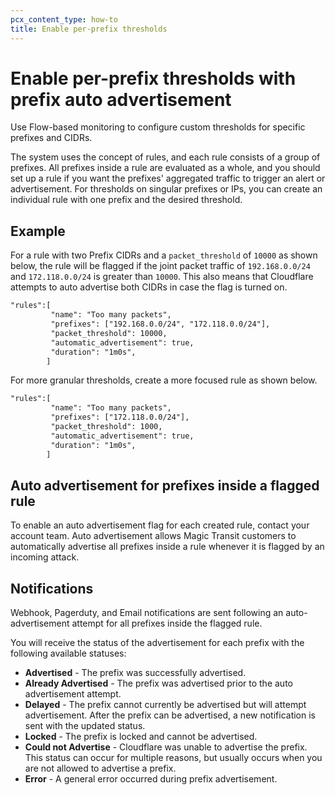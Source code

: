 ```yaml
---
pcx_content_type: how-to
title: Enable per-prefix thresholds
---
```


# Enable per-prefix thresholds with prefix auto advertisement

Use Flow-based monitoring to configure custom thresholds for specific prefixes and CIDRs.

The system uses the concept of rules, and each rule consists of a group of prefixes. All prefixes inside a rule are evaluated as a whole, and you should set up a rule if you want the prefixes' aggregated traffic to trigger an alert or advertisement. For thresholds on singular prefixes or IPs, you can create an individual rule with one prefix and the desired threshold.

## Example

For a rule with two Prefix CIDRs and a `packet_threshold` of `10000` as shown below, the rule will be flagged if the joint packet traffic of `192.168.0.0/24` and `172.118.0.0/24` is greater than `10000`. This also means that Cloudflare attempts to auto advertise both CIDRs in case the flag is turned on.

```txt
"rules":[
         "name": "Too many packets",
         "prefixes": ["192.168.0.0/24", "172.118.0.0/24"],
         "packet_threshold": 10000,
         "automatic_advertisement": true,
         "duration": "1m0s",
        ]
```

For more granular thresholds, create a more focused rule as shown below.

```txt
"rules":[
         "name": "Too many packets",
         "prefixes": ["172.118.0.0/24"],
         "packet_threshold": 1000,
         "automatic_advertisement": true,
         "duration": "1m0s",
        ]
```

## Auto advertisement for prefixes inside a flagged rule

To enable an auto advertisement flag for each created rule, contact your account team. Auto advertisement allows Magic Transit customers to automatically advertise all prefixes inside a rule whenever it is flagged by an incoming attack.

## Notifications

Webhook, Pagerduty, and Email notifications are sent following an auto-advertisement attempt for all prefixes inside the flagged rule.

You will receive the status of the advertisement for each prefix with the following available statuses:

- **Advertised** - The prefix was successfully advertised.
- **Already Advertised** - The prefix was advertised prior to the auto advertisement attempt.
- **Delayed** - The prefix cannot currently be advertised but will attempt advertisement. After the prefix can be advertised, a new notification is sent with the updated status.
- **Locked** - The prefix is locked and cannot be advertised.
- **Could not Advertise** - Cloudflare was unable to advertise the prefix. This status can occur for multiple reasons, but usually occurs when you are not allowed to advertise a prefix.
- **Error** - A general error occurred during prefix advertisement.
